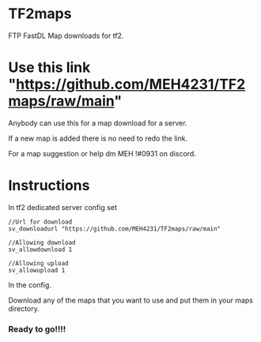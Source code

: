 # TF2maps
FTP FastDL Map downloads for tf2.

# Use this link "https://github.com/MEH4231/TF2maps/raw/main"

Anybody can use this for a map download for a server.

If a new map is added there is no need to redo the link.

For a map suggestion or help dm MEH !#0931 on discord.


# Instructions

In tf2 dedicated server config set

```
//Url for download
sv_downloadurl "https://github.com/MEH4231/TF2maps/raw/main"

//Allowing download
sv_allowdownload 1

//Allowing upload
sv_allowupload 1
```

In the config.

Download any of the maps that you want to use and put them in your maps directory.

### Ready to go!!!!
